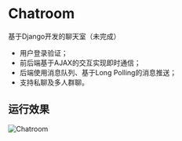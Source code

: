 # Chatroom
基于Django开发的聊天室（未完成）
- 用户登录验证；
- 前后端基于AJAX的交互实现即时通信；
- 后端使用消息队列、基于Long Polling的消息推送；
- 支持私聊及多人群聊。

## 运行效果
![Chatroom](http://ooaovpott.bkt.clouddn.com/Chat.jpg)
